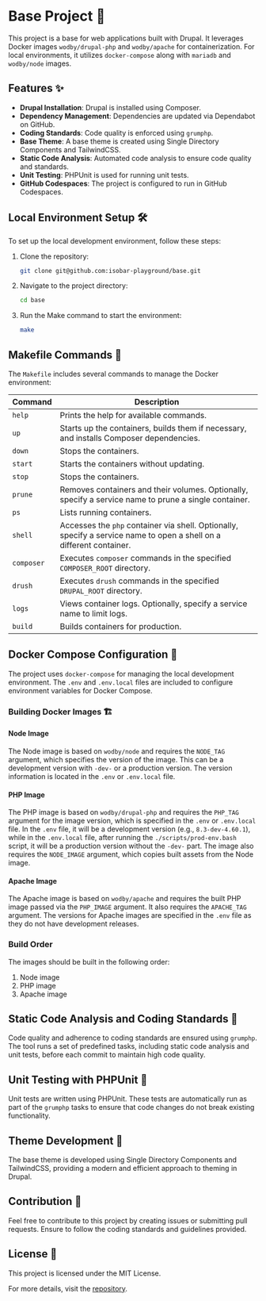 # Base Project 🚀

This project is a base for web applications built with Drupal. It leverages Docker images `wodby/drupal-php` and `wodby/apache` for containerization. For local environments, it utilizes `docker-compose` along with `mariadb` and `wodby/node` images.

## Features ✨

- **Drupal Installation**: Drupal is installed using Composer.
- **Dependency Management**: Dependencies are updated via Dependabot on GitHub.
- **Coding Standards**: Code quality is enforced using `grumphp`.
- **Base Theme**: A base theme is created using Single Directory Components and TailwindCSS.
- **Static Code Analysis**: Automated code analysis to ensure code quality and standards.
- **Unit Testing**: PHPUnit is used for running unit tests.
- **GitHub Codespaces**: The project is configured to run in GitHub Codespaces.

## Local Environment Setup 🛠️

To set up the local development environment, follow these steps:

1. Clone the repository:
   ```sh
   git clone git@github.com:isobar-playground/base.git
   ```
2. Navigate to the project directory:
   ```sh
   cd base
   ```
3. Run the Make command to start the environment:
   ```sh
   make
   ```

## Makefile Commands 📜

The `Makefile` includes several commands to manage the Docker environment:

| Command    | Description                                                                                                          |
|------------|----------------------------------------------------------------------------------------------------------------------|
| `help`     | Prints the help for available commands.                                                                              |
| `up`       | Starts up the containers, builds them if necessary, and installs Composer dependencies.                              |
| `down`     | Stops the containers.                                                                                                |
| `start`    | Starts the containers without updating.                                                                              |
| `stop`     | Stops the containers.                                                                                                |
| `prune`    | Removes containers and their volumes. Optionally, specify a service name to prune a single container.                |
| `ps`       | Lists running containers.                                                                                            |
| `shell`    | Accesses the `php` container via shell. Optionally, specify a service name to open a shell on a different container. |
| `composer` | Executes `composer` commands in the specified `COMPOSER_ROOT` directory.                                             |
| `drush`    | Executes `drush` commands in the specified `DRUPAL_ROOT` directory.                                                  |
| `logs`     | Views container logs. Optionally, specify a service name to limit logs.                                              |
| `build`    | Builds containers for production.                                                                                    |

## Docker Compose Configuration 🐳

The project uses `docker-compose` for managing the local development environment. The `.env` and `.env.local` files are included to configure environment variables for Docker Compose.

### Building Docker Images 🏗️

#### Node Image

The Node image is based on `wodby/node` and requires the `NODE_TAG` argument, which specifies the version of the image. This can be a development version with `-dev-` or a production version. The version information is located in the `.env` or `.env.local` file.

#### PHP Image

The PHP image is based on `wodby/drupal-php` and requires the `PHP_TAG` argument for the image version, which is specified in the `.env` or `.env.local` file. In the `.env` file, it will be a development version (e.g., `8.3-dev-4.60.1`), while in the `.env.local` file, after running the `./scripts/prod-env.bash` script, it will be a production version without the `-dev-` part. The image also requires the `NODE_IMAGE` argument, which copies built assets from the Node image.

#### Apache Image

The Apache image is based on `wodby/apache` and requires the built PHP image passed via the `PHP_IMAGE` argument. It also requires the `APACHE_TAG` argument. The versions for Apache images are specified in the `.env` file as they do not have development releases.

### Build Order

The images should be built in the following order:
1. Node image
2. PHP image
3. Apache image

## Static Code Analysis and Coding Standards 🧹

Code quality and adherence to coding standards are ensured using `grumphp`. The tool runs a set of predefined tasks, including static code analysis and unit tests, before each commit to maintain high code quality.

## Unit Testing with PHPUnit 🧪

Unit tests are written using PHPUnit. These tests are automatically run as part of the `grumphp` tasks to ensure that code changes do not break existing functionality.

## Theme Development 🎨

The base theme is developed using Single Directory Components and TailwindCSS, providing a modern and efficient approach to theming in Drupal.

## Contribution 🤝

Feel free to contribute to this project by creating issues or submitting pull requests. Ensure to follow the coding standards and guidelines provided.

## License 📄

This project is licensed under the MIT License.

For more details, visit the [repository](https://github.com/isobar-playground/base).